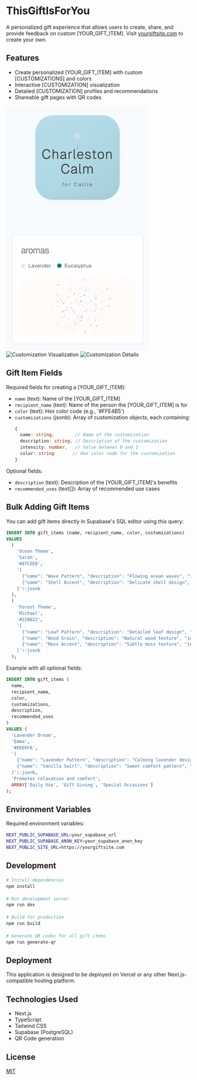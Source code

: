 # ThisGiftIsForYou

A personalized gift experience that allows users to create, share, and provide feedback on custom [YOUR_GIFT_ITEM]. Visit [yourgiftsite.com](https://yourgiftsite.com) to create your own.

## Features

- Create personalized [YOUR_GIFT_ITEM] with custom [CUSTOMIZATIONS] and colors
- Interactive [CUSTOMIZATION] visualization
- Detailed [CUSTOMIZATION] profiles and recommendations
- Shareable gift pages with QR codes

![Homepage](public/homepage.jpg)
![Customization Visualization](public/customization-visualization.gif)
![Customization Details](public/customization-details.jpg)

## Gift Item Fields

Required fields for creating a [YOUR_GIFT_ITEM]:
- `name` (text): Name of the [YOUR_GIFT_ITEM]
- `recipient_name` (text): Name of the person the [YOUR_GIFT_ITEM] is for
- `color` (text): Hex color code (e.g., '#FFE4B5')
- `customizations` (jsonb): Array of customization objects, each containing:
  ```typescript
  {
    name: string,        // Name of the customization
    description: string, // Description of the customization
    intensity: number,   // Value between 0 and 1
    color: string       // Hex color code for the customization
  }
  ```

Optional fields:
- `description` (text): Description of the [YOUR_GIFT_ITEM]'s benefits
- `recommended_uses` (text[]): Array of recommended use cases

## Bulk Adding Gift Items

You can add gift items directly in Supabase's SQL editor using this query:

```sql
INSERT INTO gift_items (name, recipient_name, color, customizations)
VALUES
  (
    'Ocean Theme',
    'Sarah',
    '#87CEEB',
    '[
      {"name": "Wave Pattern", "description": "Flowing ocean waves", "intensity": 0.7, "color": "#B0E0E6"},
      {"name": "Shell Accent", "description": "Delicate shell design", "intensity": 0.3, "color": "#FDFAF3"}
    ]'::jsonb
  ),
  (
    'Forest Theme',
    'Michael',
    '#228B22',
    '[
      {"name": "Leaf Pattern", "description": "Detailed leaf design", "intensity": 0.8, "color": "#2E8B57"},
      {"name": "Wood Grain", "description": "Natural wood texture", "intensity": 0.6, "color": "#8B4513"},
      {"name": "Moss Accent", "description": "Subtle moss texture", "intensity": 0.4, "color": "#90EE90"}
    ]'::jsonb
  );
```

Example with all optional fields:
```sql
INSERT INTO gift_items (
  name, 
  recipient_name, 
  color, 
  customizations, 
  description, 
  recommended_uses
)
VALUES (
  'Lavender Dream',
  'Emma',
  '#E6E6FA',
  '[
    {"name": "Lavender Pattern", "description": "Calming lavender design", "intensity": 0.6, "color": "#E6E6FA"},
    {"name": "Vanilla Swirl", "description": "Sweet comfort pattern", "intensity": 0.3, "color": "#F3E5AB"}
  ]'::jsonb,
  'Promotes relaxation and comfort',
  ARRAY['Daily Use', 'Gift Giving', 'Special Occasions']
);
```

## Environment Variables

Required environment variables:
```bash
NEXT_PUBLIC_SUPABASE_URL=your_supabase_url
NEXT_PUBLIC_SUPABASE_ANON_KEY=your_supabase_anon_key
NEXT_PUBLIC_SITE_URL=https://yourgiftsite.com
```

## Development

```bash
# Install dependencies
npm install

# Run development server
npm run dev

# Build for production
npm run build

# Generate QR codes for all gift items
npm run generate-qr
```

## Deployment

This application is designed to be deployed on Vercel or any other Next.js-compatible hosting platform.

## Technologies Used

- Next.js
- TypeScript
- Tailwind CSS
- Supabase (PostgreSQL)
- QR Code generation

## License

[MIT](LICENSE) 
